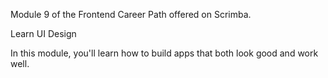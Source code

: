 Module 9 of the Frontend Career Path offered on Scrimba.

Learn UI Design

In this module, you'll learn how to build apps that both look good and work well.
